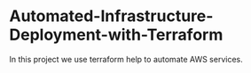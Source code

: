 # Automated-Infrastructure-Deployment-with-Terraform
In this project we use terraform help to automate AWS services.

